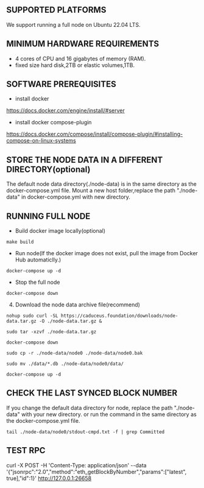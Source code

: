 ## SUPPORTED PLATFORMS
We support running a full node on Ubuntu 22.04 LTS.

## MINIMUM HARDWARE REQUIREMENTS

* 4 cores of CPU and 16 gigabytes of memory (RAM).
* fixed size hard disk,2TB or elastic volumes,1TB.


## SOFTWARE PREREQUISITES

* install docker 

https://docs.docker.com/engine/install/#server

* install docker compose-plugin

https://docs.docker.com/compose/install/compose-plugin/#installing-compose-on-linux-systems



##  STORE THE NODE DATA IN A DIFFERENT DIRECTORY(optional)

The default node data directory(./node-data) is in the same directory as the docker-compose.yml file.
Mount a new host folder,replace the path "./node-data" in docker-compose.yml with new directory.

## RUNNING FULL NODE

* Build docker image locally(optional)
```
make build 
```

* Run node(If the docker image does not exist, pull the image from Docker Hub automaticlly.)
```
docker-compose up -d
```

* Stop the full node 
```
docker-compose down
```

4. Download the node data archive file(recommend)
```
nohup sudo curl -SL https://caduceus.foundation/downloads/node-data.tar.gz -O ./node-data.tar.gz &
```
```
sudo tar -xzvf ./node-data.tar.gz
```
```
docker-compose down
```
```
sudo cp -r ./node-data/node0 ./node-data/node0.bak
```
```
sudo mv ./data/*.db ./node-data/node0/data/
```
```
docker-compose up -d
```

## CHECK THE LAST SYNCED BLOCK NUMBER
If you change the default data directory for node, replace the path "./node-data" with your new directory.
or run the command in the same directory as the docker-compose.yml file.
```
tail ./node-data/node0/stdout-cmpd.txt -f | grep Committed

```

## TEST RPC
curl -X POST -H 'Content-Type: application/json' --data '{"jsonrpc":"2.0","method":"eth_getBlockByNumber","params":["latest", true],"id":1}' http://127.0.0.1:26658


